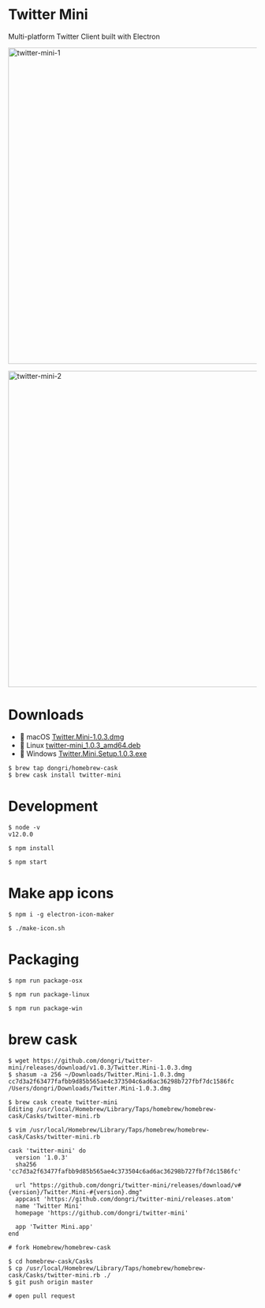 # Twitter Mini

Multi-platform Twitter Client built with Electron

<a data-flickr-embed="true"  href="https://www.flickr.com/photos/140596581@N07/46846919315/in/dateposted-public/" title="twitter-mini-1"><img src="https://live.staticflickr.com/65535/46846919315_5202dc4c2f_z.jpg" width="578" height="640" alt="twitter-mini-1"></a>

<a data-flickr-embed="true"  href="https://www.flickr.com/photos/140596581@N07/46846919905/in/dateposted-public/" title="twitter-mini-2"><img src="https://live.staticflickr.com/65535/46846919905_b2fa65d4ce_z.jpg" width="580" height="640" alt="twitter-mini-2"></a>

# Downloads
* :apple: macOS [Twitter.Mini-1.0.3.dmg](https://github.com/dongri/twitter-mini/releases/download/v1.0.3/Twitter.Mini-1.0.3.dmg)
* :penguin: Linux [twitter-mini_1.0.3_amd64.deb](https://github.com/dongri/twitter-mini/releases/download/v1.0.3/twitter-mini_1.0.3_amd64.deb)
* :briefcase: Windows [Twitter.Mini.Setup.1.0.3.exe](https://github.com/dongri/twitter-mini/releases/download/v1.0.3/Twitter.Mini.Setup.1.0.3.exe)

```
$ brew tap dongri/homebrew-cask
$ brew cask install twitter-mini
```
# Development
```
$ node -v
v12.0.0

$ npm install

$ npm start
```

# Make app icons
```
$ npm i -g electron-icon-maker

$ ./make-icon.sh
```

# Packaging
```
$ npm run package-osx

$ npm run package-linux

$ npm run package-win
```

# brew cask
```
$ wget https://github.com/dongri/twitter-mini/releases/download/v1.0.3/Twitter.Mini-1.0.3.dmg
$ shasum -a 256 ~/Downloads/Twitter.Mini-1.0.3.dmg 
cc7d3a2f63477fafbb9d85b565ae4c373504c6ad6ac36298b727fbf7dc1586fc  /Users/dongri/Downloads/Twitter.Mini-1.0.3.dmg

$ brew cask create twitter-mini
Editing /usr/local/Homebrew/Library/Taps/homebrew/homebrew-cask/Casks/twitter-mini.rb

$ vim /usr/local/Homebrew/Library/Taps/homebrew/homebrew-cask/Casks/twitter-mini.rb

cask 'twitter-mini' do
  version '1.0.3'
  sha256 'cc7d3a2f63477fafbb9d85b565ae4c373504c6ad6ac36298b727fbf7dc1586fc'

  url "https://github.com/dongri/twitter-mini/releases/download/v#{version}/Twitter.Mini-#{version}.dmg"
  appcast 'https://github.com/dongri/twitter-mini/releases.atom'
  name 'Twitter Mini'
  homepage 'https://github.com/dongri/twitter-mini'

  app 'Twitter Mini.app'
end

# fork Homebrew/homebrew-cask

$ cd homebrew-cask/Casks
$ cp /usr/local/Homebrew/Library/Taps/homebrew/homebrew-cask/Casks/twitter-mini.rb ./
$ git push origin master

# open pull request
```
